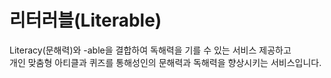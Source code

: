 # 리터러블(Literable)
Literacy(문해력)와 -able을 결합하여 독해력을 기를 수 있는 서비스 제공하고<br>
개인 맞춤형 아티클과 퀴즈를 통해성인의 문해력과 독해력을 향상시키는 서비스입니다.
